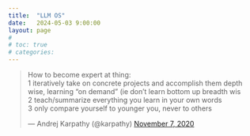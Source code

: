 ```yaml
---
title:  "LLM OS"
date:   2024-05-03 9:00:00
layout: page
#
# toc: true
# categories:
---
```


<blockquote class="twitter-tweet">
<p lang="en" dir="ltr">
    How to become expert at thing:<br>
    1 iteratively take on concrete projects and accomplish them depth wise, learning “on demand” (ie don’t learn bottom up breadth wis<br>
    2 teach/summarize everything you learn in your own words<br>
    3 only compare yourself to younger you, never to others
    
</p>&mdash; Andrej Karpathy (@karpathy) <a href="https://twitter.com/karpathy/status/1325154823856033793?ref_src=twsrc%5Etfw">November 7, 2020</a></blockquote> 
